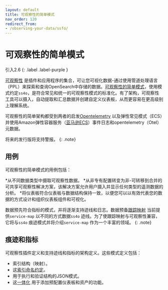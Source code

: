 ```yaml
---
layout: default
title: 可观察性的简单模式
nav_order: 120
redirect_from:
- /observing-your-data/ssfo/ 
---
```


# 可观察性的简单模式
引入2.6
{: .label .label-purple }

[可观察性]({{site.url}}{{site.baseurl}}/observing-your-data/index/) 是插件和应用程序的集合，可让您可视化数据-通过使用管道处理语言（PPL）来探索和查询OpenSearch中存储的数据。[可观察性的简单模式](https://github.com/opensearch-project/opensearch-catalog/tree/main/docs/schema/observability)，使用模式约定`ss4o`，是符合常见和统一的可观察性模式的标准化。有了架构，可观察性工具可以摄入，自动提取和汇总数据并创建自定义仪表板，从而更容易在更高级别上理解系统。

可观察性的简单架构都受到两者的启发[Opentelemetry](https://opentelemetry.io/docs/) 以及弹性常见模式（ECS）并使用Amazon弹性容器服务（[亚马逊ECS](https://docs.aws.amazon.com/AmazonECS/latest/developerguide/ecs_cwe_events.html)）事件日志和opentelemetry（Otel）元数据。

将来的发行版将支持警报。
{: .note}

## 用例

可观察性的简单模式的用例包括：

*从不同数据类型中摄取可观察性数据。
*从非专有配置转变为非-可转移到合并的可共享可观察性解决方案，该解决方案允许用户摄入并显示任何类型的遥测数据的分析。
*将仪表板符合仪表板与数据结构保持一致，以便您可以以有效代表您的数据的方式设计和组织仪表板组件和可视化。

数据预先符合指标的模式，并将逐渐支持迹线和日志。数据预备[跟踪映射]({{site.url}}{{site.baseurl}}/data-prepper/common-use-cases/trace-analytics/) 当前提供`service-map` 以不同的方式数据`ss4o` 迹线。为了使跟踪映射与可观察性兼容，它将与`ss4o` 痕迹模式并将介绍`service-map` 作为一个丰富的领域。
{: .note}

## 痕迹和指标

可观察性插件定义和支持迹线和指标的架构定义。这些模式定义包括：

- 索引结构（映射）。
- 这[索引命名约定](https://github.com/opensearch-project/observability/issues/1405)。
- 用于执行和验证结构的JSON模式。
- 这[一体化](https://github.com/opensearch-project/OpenSearch-Dashboards/issues/3412) 用于添加预配置仪表板和资产的功能。

